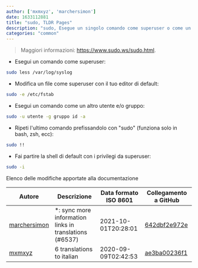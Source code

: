 ```yaml
---
author: ['mxmxyz', 'marchersimon']
date: 1633112881
title: "sudo, TLDR Pages"
description: "sudo, Esegue un singolo comando come superuser o come un altro utente."
categories: "common"
---
```

> Maggiori informazioni: <https://www.sudo.ws/sudo.html>.

- Esegui un comando come superuser:

```bash
sudo less /var/log/syslog
```

- Modifica un file come superuser con il tuo editor di default:

```bash
sudo -e /etc/fstab
```

- Esegui un comando come un altro utente e/o gruppo:

```bash
sudo -u utente -g gruppo id -a
```

- Ripeti l'ultimo comando prefissandolo con "sudo" (funziona solo in bash, zsh, ecc):

```bash
sudo !!
```

- Fai partire la shell di default con i privilegi da superuser:

```bash
sudo -i
```
Elenco delle modifiche apportate alla documentazione


Autore | Descrizione | Data formato ISO 8601 | Collegamento a GitHub
------|-----|-----|-----
[marchersimon](mailto:50295997+marchersimon@users.noreply.github.com) | *: sync more information links in translations (#6537) | 2021-10-01T20:28:01 | [642dbf2e972e](https://github.com/tldr-pages/tldr/commit/642dbf2e972e388fab8c84ba3b4685fb862b6454)
[mxmxyz](mailto:mxmxyzgxyzt@gmail.com) | 6 translations to italian | 2020-09-09T02:42:53 | [ae3ba00236f1](https://github.com/tldr-pages/tldr/commit/ae3ba00236f1e305ae16d0a317d345bffe88c857)

